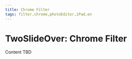 ```yaml
---
title: Chrome Filter
tags: filter,chrome,photoEditor,iPad,en
---
```


# TwoSlideOver: Chrome Filter

Content TBD
